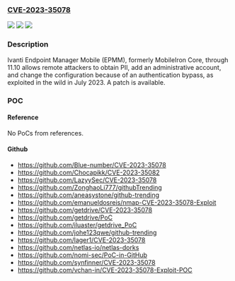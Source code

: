 ### [CVE-2023-35078](https://cve.mitre.org/cgi-bin/cvename.cgi?name=CVE-2023-35078)
![](https://img.shields.io/static/v1?label=Product&message=Endpoint%20Manager%20Mobile%20(EPMM)&color=blue)
![](https://img.shields.io/static/v1?label=Version&message=0%3C%3D%2011.10%20&color=brighgreen)
![](https://img.shields.io/static/v1?label=Vulnerability&message=CWE-287%20Improper%20Authentication&color=brighgreen)

### Description

Ivanti Endpoint Manager Mobile (EPMM), formerly MobileIron Core, through 11.10 allows remote attackers to obtain PII, add an administrative account, and change the configuration because of an authentication bypass, as exploited in the wild in July 2023. A patch is available.

### POC

#### Reference
No PoCs from references.

#### Github
- https://github.com/Blue-number/CVE-2023-35078
- https://github.com/Chocapikk/CVE-2023-35082
- https://github.com/LazyySec/CVE-2023-35078
- https://github.com/ZonghaoLi777/githubTrending
- https://github.com/aneasystone/github-trending
- https://github.com/emanueldosreis/nmap-CVE-2023-35078-Exploit
- https://github.com/getdrive/CVE-2023-35078
- https://github.com/getdrive/PoC
- https://github.com/iluaster/getdrive_PoC
- https://github.com/johe123qwe/github-trending
- https://github.com/lager1/CVE-2023-35078
- https://github.com/netlas-io/netlas-dorks
- https://github.com/nomi-sec/PoC-in-GitHub
- https://github.com/synfinner/CVE-2023-35078
- https://github.com/vchan-in/CVE-2023-35078-Exploit-POC

